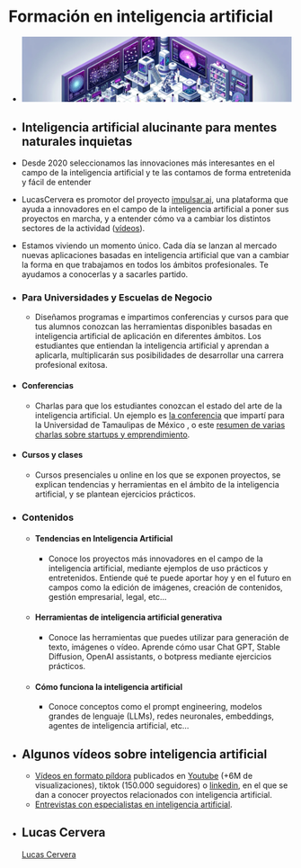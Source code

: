 # Formación en inteligencia artificial
- ![DALL·E 2024-05-30 12.55.28 - An isometric landscape of an artificial intelligence laboratory, predominately in shades of purple banner.png](../assets/ia_banner.png)
- ## **Inteligencia artificial alucinante para mentes naturales inquietas**
- Desde 2020 seleccionamos las innovaciones más interesantes en el campo de la inteligencia artificial y te las contamos de forma entretenida y fácil de entender
- LucasCervera es promotor del proyecto [impulsar.ai](http://impulsar.ai), una plataforma que ayuda a innovadores en el campo de la inteligencia artificial a poner sus proyectos en marcha, y a entender cómo va a cambiar los distintos sectores de la actividad ([vídeos](https://www.youtube.com/@impulsarai/videos)).
- Estamos viviendo un momento único. Cada día se lanzan al mercado nuevas aplicaciones basadas en inteligencia artificial que van a cambiar la forma en que trabajamos en todos los ámbitos profesionales. Te ayudamos a conocerlas y a sacarles partido.
- ### **Para Universidades y Escuelas de Negocio**
  - Diseñamos programas e impartimos conferencias y cursos para que tus alumnos conozcan las herramientas disponibles basadas en inteligencia artificial de aplicación en diferentes ámbitos. Los estudiantes que entiendan la inteligencia artificial y aprendan a aplicarla, multiplicarán sus posibilidades de desarrollar una carrera profesional exitosa.
- #### **Conferencias**
  - Charlas para que los estudiantes conozcan el estado del arte de la inteligencia artificial. Un ejemplo es [la conferencia](https://youtu.be/j4lu36Lxvk4?t=12) que impartí para la Universidad de Tamaulipas de México , o este [resumen de varias charlas sobre startups y emprendimiento](https://www.youtube.com/watch?v=n8vGEpSRguQ&t=4s).
- #### **Cursos y clases**
  - Cursos presenciales u online en los que se exponen proyectos, se explican tendencias y herramientas en el ámbito de la inteligencia artificial, y se plantean ejercicios prácticos.
- ### **Contenidos**
  - #### **Tendencias en Inteligencia Artificial**
    - Conoce los proyectos más innovadores en el campo de la inteligencia artificial, mediante ejemplos de uso prácticos y entretenidos. Entiende qué te puede aportar hoy y en el futuro en campos como la edición de imágenes, creación de contenidos, gestión empresarial, legal, etc…
  - #### **Herramientas de inteligencia artificial generativa**
    - Conoce las herramientas que puedes utilizar para generación de texto, imágenes o vídeo. Aprende cómo usar Chat GPT, Stable Diffusion, OpenAI assistants, o botpress mediante ejercicios prácticos.
  - #### **Cómo funciona la inteligencia artificial**
    - Conoce conceptos como el prompt engineering, modelos grandes de lenguaje (LLMs), redes neuronales, embeddings, agentes de inteligencia artificial, etc…
- ## **Algunos vídeos sobre inteligencia artificial**
  - [Vídeos en formato píldora](https://innteresante.com/#/pages/ia) publicados en [Youtube](https://www.youtube.com/playlist?list=PLhKbjbKTIRcwF2FKe3MBcqj2K_mZYj88x) (+6M de visualizaciones), tiktok (150.000 seguidores) o [linkedin](https://www.linkedin.com/mynetwork/discovery-see-all/?usecase=PEOPLE_FOLLOWS&followMember=lucascervera), en el que se dan a conocer proyectos relacionados con inteligencia artificial.
  - [Entrevistas con especialistas en inteligencia artificial](https://impulsar.ai/#/pages/videos).
- ## Lucas Cervera
  
  [Lucas Cervera](sobre_mi.md#lucas ':include')